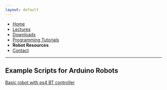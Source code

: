 ```yaml
---
layout: default
---
```

* [Home](../index.md)
* [Lectures](Lectures.md)
* [Downloads](Downloads.md)
* [Programming Tutorials](Programming_Tutorials.md)
* **Robot Resources**
* [Contact](Contact.md) 

* * *

## Example Scripts for Arduino Robots
[Basic robot with ps4 BT controller](goo.gl/P4gi3Q)
